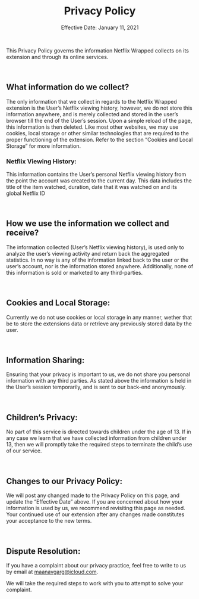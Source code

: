 <p style="text-align:center;" align="center">
  <h1 align="center">Privacy Policy</h1>
  <p align="center">Effective Date:  January 11, 2021</p>
</p>
<br/>

This Privacy Policy governs the information Netflix Wrapped collects on its extension and through its online services.

<br/>

## What information do we collect?
The only information that we collect in regards to the Netflix Wrapped extension is the User’s Netflix viewing history, however, we do not store this information anywhere, and is merely collected and stored in the user’s browser till the end of the User’s session. Upon a simple reload of the page, this information is then deleted. Like most other websites, we may use cookies, local storage or other similar technologies that are required to the proper functioning of the extension. Refer to the section “Cookies and Local Storage” for more information. 

### Netflix Viewing History: 
This information contains the User’s personal Netflix viewing history from the point the account was created to the current day. This data includes the title of the item watched, duration, date that it was watched on and its global Netflix ID

<br/>

## How we use the information we collect and receive?
The information collected (User’s Netflix viewing history), is used only to analyze the user’s viewing activity and return back the aggregated statistics. In no way is any of the information linked back to the user or the user’s account, nor is the information stored anywhere. Additionally, none of this information is sold or marketed to any third-parties. 

<br/>

## Cookies and Local Storage:
Currently we do not use cookies or local storage in any manner, wether that be to store the extensions data or retrieve any previously stored data by the user. 

<br/>

## Information Sharing:
Ensuring that your privacy is important to us, we do not share you personal information with any third parties. As stated above the information is held in the User’s session temporarily, and is sent to our back-end anonymously.

<br/>

## Children’s Privacy:
No part of this service is directed towards children under the age of 13. If in any case we learn that we have collected information from children under 13, then we will promptly take the required steps to terminate the child’s use of our service. 

<br/>

## Changes to our Privacy Policy:
We will post any changed made to the Privacy Policy on this page, and update the “Effective Date” above. If you are concerned about how your information is used by us, we recommend revisiting this page as needed. Your continued use of our extension after any changes made constitutes your acceptance to the new terms. 

<br/>

## Dispute Resolution: 
If you have a complaint about our privacy practice, feel free to write to us by email at [maanavgarg@icloud.com](maanavgarg@icloud.com "maanavgarg@icloud.com").

We will take the required steps to work with you to attempt to solve your complaint.